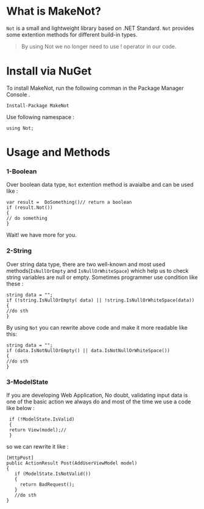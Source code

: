 # What is MakeNot?
`Not` is a small and lightweight library based on .NET Standard. `Not` provides some extention methods for different build-in types.
> By using Not we no longer need to use ! operator in our code.


# Install via NuGet

To install MakeNot, run the following comman in the Package Manager Console .

`Install-Package MakeNot`

Use following namespace :

    using Not;
# Usage and Methods

### 1-Boolean
Over boolean data type, `Not` extention method is avaialbe and can be used like :

    var result =  DoSomething()// return a boolean 
    if (result.Not())
    {
    // do something
    }


Wait! we have more for you.

### 2-String
Over string data type, there are two well-known and most used methods(`IsNullOrEmpty` and `IsNullOrWhiteSpace`) which help us to check string variables are null or empty.
Sometimes programmer use condition like these :

    string data = "";
    if (!string.IsNullOrEmpty( data) || !string.IsNullOrWhiteSpace(data))
    {
    //do sth
    }
        
By using `Not` you can rewrite above code and make it more readable like this:

    string data = "";
    if (data.IsNotNullOrEmpty() || data.IsNotNullOrWhiteSpace())
    {
    //do sth
    }

### 3-ModelState
If you are developing Web Application, No doubt, validating input data is one of the basic action we always do and most of the time we use a code like below :

     if (!ModelState.IsValid) 
     {
     return View(model);// 
     }

so we can rewrite it like :


    [HttpPost]
    public ActionResult Post(AddUserViewModel model)
    {
       if (ModelState.IsNotValid())
       {
         return BadRequest();
       }
       //do sth
    }

